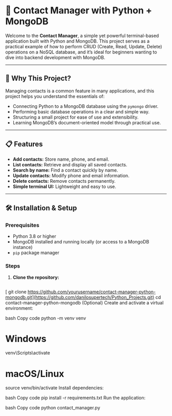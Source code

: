 # 📇 Contact Manager with Python + MongoDB

Welcome to the **Contact Manager**, a simple yet powerful terminal-based application built with Python and MongoDB. This project serves as a practical example of how to perform CRUD (Create, Read, Update, Delete) operations on a NoSQL database, and it’s ideal for beginners wanting to dive into backend development with MongoDB.

---

## 🚀 Why This Project?

Managing contacts is a common feature in many applications, and this project helps you understand the essentials of:

- Connecting Python to a MongoDB database using the `pymongo` driver.
- Performing basic database operations in a clear and simple way.
- Structuring a small project for ease of use and extensibility.
- Learning MongoDB’s document-oriented model through practical use.

---

## 📋 Features

- **Add contacts:** Store name, phone, and email.
- **List contacts:** Retrieve and display all saved contacts.
- **Search by name:** Find a contact quickly by name.
- **Update contacts:** Modify phone and email information.
- **Delete contacts:** Remove contacts permanently.
- **Simple terminal UI:** Lightweight and easy to use.

---

## 🛠️ Installation & Setup

### Prerequisites

- Python 3.8 or higher
- MongoDB installed and running locally (or access to a MongoDB instance)
- `pip` package manager

### Steps

1. **Clone the repository:**

   ```bash
  [ git clone https://github.com/yourusername/contact-manager-python-mongodb.git](https://github.com/danilosupertech/Python_Projects.git)
   cd contact-manager-python-mongodb
(Optional) Create and activate a virtual environment:

bash
Copy code
python -m venv venv
# Windows
venv\Scripts\activate
# macOS/Linux
source venv/bin/activate
Install dependencies:

bash
Copy code
pip install -r requirements.txt
Run the application:

bash
Copy code
python contact_manager.py
